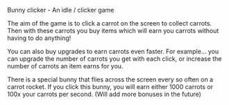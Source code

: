 Bunny clicker - An idle / clicker game

The aim of the game is to click a carrot on the screen to collect carrots. Then with these carrots you buy items which will earn you carrots without having to do anything!

You can also buy upgrades to earn carrots even faster. For example... you can upgrade the number of carrots you get with each click, or increase the number of carrots an item earns for you.

There is a special bunny that flies across the screen every so often on a carrot rocket. If you click this bunny, you will earn either 1000 carrots or 100x your carrots per second. (Will add more bonuses in the future)